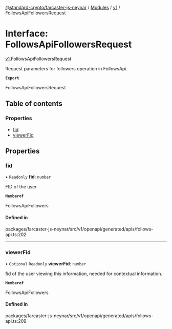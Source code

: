 [@standard-crypto/farcaster-js-neynar](../README.md) / [Modules](../modules.md) / [v1](../modules/v1.md) / FollowsApiFollowersRequest

# Interface: FollowsApiFollowersRequest

[v1](../modules/v1.md).FollowsApiFollowersRequest

Request parameters for followers operation in FollowsApi.

**`Export`**

FollowsApiFollowersRequest

## Table of contents

### Properties

- [fid](v1.FollowsApiFollowersRequest.md#fid)
- [viewerFid](v1.FollowsApiFollowersRequest.md#viewerfid)

## Properties

### fid

• `Readonly` **fid**: `number`

FID of the user

**`Memberof`**

FollowsApiFollowers

#### Defined in

packages/farcaster-js-neynar/src/v1/openapi/generated/apis/follows-api.ts:202

___

### viewerFid

• `Optional` `Readonly` **viewerFid**: `number`

fid of the user viewing this information, needed for contextual information.

**`Memberof`**

FollowsApiFollowers

#### Defined in

packages/farcaster-js-neynar/src/v1/openapi/generated/apis/follows-api.ts:209
